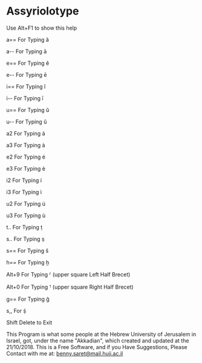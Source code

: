 # Assyriolotype

Use Alt+F1 to show this help

a== For Typing â

a-- For Typing ā

e== For Typing ê

e-- For Typing ē

i== For Typing î

i-- For Typing ī

u== For Typing û

u-- For Typing û

a2 For Typing á

a3 For Typing à

e2 For Typing é

e3 For Typing è

i2 For Typing í

i3 For Typing ì

u2 For Typing ú

u3 For Typing ù

t.. For Typing ṭ

s.. For Typing ṣ

s== For Typing š

h== For Typing ḫ

Alt+9 For Typing ⸢ (upper square Left Half Brecet)

Alt+0 For Typing ⸣ (upper square Right Half Brecet)

g== For Typing ĝ

s,, For ṣ́

Shift Delete to Exit

This Program is what some people at the Hebrew University of Jerusalem in Israel, got, under the name "Akkadian", which created and updated at the 21/10/2018. This is a Free Software, and if you Have Suggestions, Please Contact with me at: benny.saret@mail.huji.ac.il
